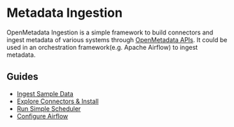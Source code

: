 # Metadata Ingestion

OpenMetadata Ingestion is a simple framework to build connectors and ingest metadata of various systems through [OpenMetadata APIs](https://docs.open-metadata.org/v/docs/openmetadata-apis/apis). It could be used in an orchestration framework\(e.g. Apache Airflow\) to ingest metadata.

## Guides

* [Ingest Sample Data](https://docs.open-metadata.org/v/docs/install/metadata-ingestion/ingest-sample-data)
* [Explore Connectors & Install](https://docs.open-metadata.org/v/docs/install/metadata-ingestion/connectors/)
* [Run Simple Scheduler](https://docs.open-metadata.org/v/docs/install/metadata-ingestion/scheduler)
* [Configure Airflow](https://docs.open-metadata.org/v/docs/install/metadata-ingestion/airflow)


